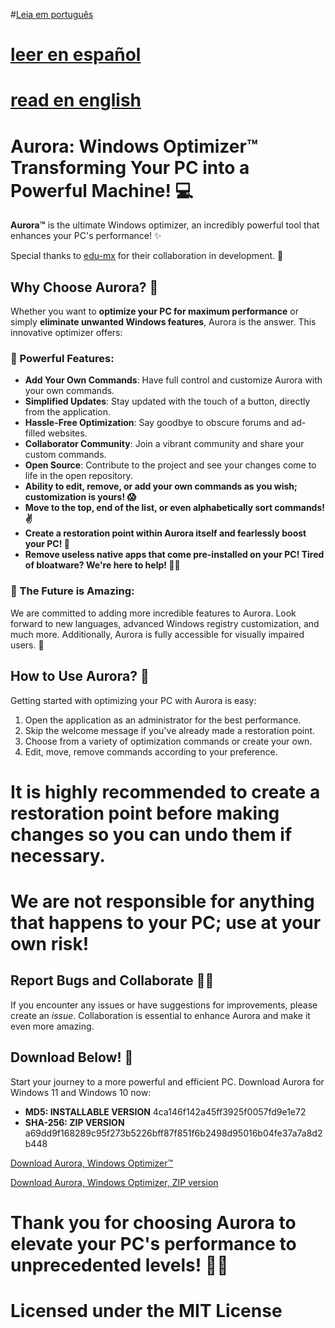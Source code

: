 #[Leia em português](https://github.com/azurejoga/Aurora-Windows-Optimizer/blob/aurora/readme-pt-br.md)

# [leer en español](readme-es.md)

# [read en english](readme.md)

# Aurora: Windows Optimizer™ Transforming Your PC into a Powerful Machine! 💻

**Aurora™** is the ultimate Windows optimizer, an incredibly powerful tool that enhances your PC's performance! ✨

Special thanks to [edu-mx](https://github.com/edu-mx) for their collaboration in development. 🙌

## Why Choose Aurora? 🤔

Whether you want to **optimize your PC for maximum performance** or simply **eliminate unwanted Windows features**, Aurora is the answer. This innovative optimizer offers:

### 🌄 Powerful Features:

- **Add Your Own Commands**: Have full control and customize Aurora with your own commands.
- **Simplified Updates**: Stay updated with the touch of a button, directly from the application.
- **Hassle-Free Optimization**: Say goodbye to obscure forums and ad-filled websites.
- **Collaborator Community**: Join a vibrant community and share your custom commands.
- **Open Source**: Contribute to the project and see your changes come to life in the open repository.
- **Ability to edit, remove, or add your own commands as you wish; customization is yours! 😱**
- **Move to the top, end of the list, or even alphabetically sort commands! ✌**
- **Create a restoration point within Aurora itself and fearlessly boost your PC! 👏**
- **Remove useless native apps that come pre-installed on your PC! Tired of bloatware? We're here to help! 🐱‍🎁**

### 🌟 The Future is Amazing:

We are committed to adding more incredible features to Aurora. Look forward to new languages, advanced Windows registry customization, and much more. Additionally, Aurora is fully accessible for visually impaired users. 🌌

## How to Use Aurora? 🚀

Getting started with optimizing your PC with Aurora is easy:

1. Open the application as an administrator for the best performance.
2. Skip the welcome message if you've already made a restoration point.
3. Choose from a variety of optimization commands or create your own.
4. Edit, move, remove commands according to your preference.

# It is highly recommended to create a restoration point before making changes so you can undo them if necessary.

# We are not responsible for anything that happens to your PC; use at your own risk!

## Report Bugs and Collaborate 🐞😻

If you encounter any issues or have suggestions for improvements, please create an *issue*. Collaboration is essential to enhance Aurora and make it even more amazing.

## Download Below! 📁

Start your journey to a more powerful and efficient PC. Download Aurora for Windows 11 and Windows 10 now:

- **MD5: INSTALLABLE VERSION** 4ca146f142a45ff3925f0057fd9e1e72
- **SHA-256: ZIP VERSION** a69dd9f168289c95f273b5226bff87f851f6b2498d95016b04fe37a7a8d2b448

[Download Aurora, Windows Optimizer™](https://github.com/azurejoga/Aurora-Windows-Optimizer/releases/download/aurora6/aurora-install.exe)

[Download Aurora, Windows Optimizer, ZIP version](https://github.com/azurejoga/Aurora-Windows-Optimizer/releases/download/aurora6/aurora-windows-optimizer.zip)

# Thank you for choosing Aurora to elevate your PC's performance to unprecedented levels! 💪✨

# Licensed under the MIT License

